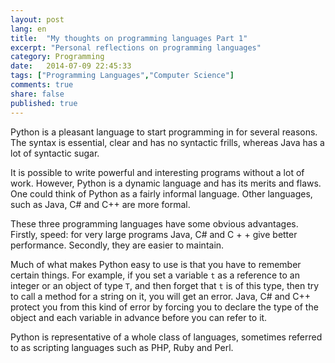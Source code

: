 ```yaml
---
layout: post
lang: en
title:  "My thoughts on programming languages Part 1"
excerpt: "Personal reflections on programming languages"
category: Programming
date:   2014-07-09 22:45:33
tags: ["Programming Languages","Computer Science"]
comments: true
share: false
published: true
---
```


Python is a pleasant language to start programming in for several reasons.
The syntax is essential, clear and has no syntactic frills, whereas Java has a lot of syntactic sugar. 

It is possible to write powerful and interesting programs without a lot of work. However, Python is a dynamic language and has its merits and flaws. One could think of Python as a fairly informal language. Other languages, such as Java, C# and C++ are more formal.

These three programming languages have some obvious advantages. Firstly, speed: for very large programs Java, C# and C + + give better performance. Secondly, they are easier to maintain.

Much of what makes Python easy to use is that you have to remember certain things. For example, if you set a variable `t` as a reference to an integer or an object of type `T`, and then forget that `t` is of this type, then try to call a method for a string on it, you will get an error. Java, C# and C++ protect you from this kind of error by forcing you to declare the type of the object and each variable in advance before you can refer to it. 

Python is representative of a whole class of languages, sometimes referred to as scripting languages such as PHP, Ruby and Perl.